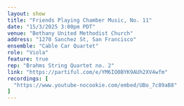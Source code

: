 ```yaml
---
layout: show
title: "Friends Playing Chamber Music, No. 11"
date: "15/3/2025 3:00pm PDT"
venue: "Bethany United Methodist Church"
address: "1270 Sanchez St, San Francisco"
ensemble: "Cable Car Quartet"
role: "Viola"
feature: true
rep: "Brahms String Quartet no. 2"
link: "https://partiful.com/e/YM6IO0BYK9AUh2XV4wfm"
recordings: [
  "https://www.youtube-nocookie.com/embed/UBo_7c89aB8"
]
---
```

